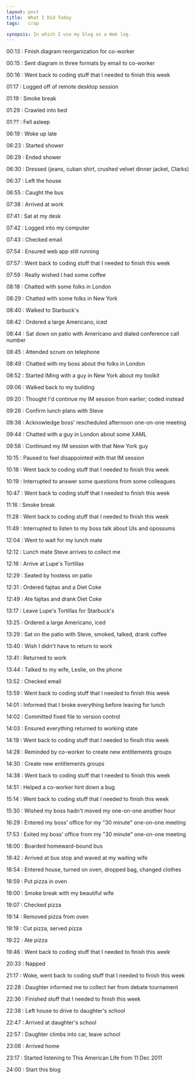 ```yaml
---
layout: post
title:  What I Did Today
tags:   crap

synopsis: In which I use my blog as a Web log.
---
```

00:13 : Finish diagram reorganization for co-worker

00:15 : Sent diagram in three formats by email to co-worker

00:16 : Went back to coding stuff that I needed to finish this week

01:17 : Logged off of remote desktop session

01:19 : Smoke break

01:29 : Crawled into bed

01:?? : Fell asleep

06:19 : Woke up late

06:23 : Started shower

06:29 : Ended shower

06:30 : Dressed (jeans, cuban shirt, crushed velvet dinner jacket, Clarks)

06:37 : Left the house

06:55 : Caught the bus

07:38 : Arrived at work

07:41 : Sat at my desk

07:42 : Logged into my computer

07:43 : Checked email

07:54 : Ensured web app still running

07:57 : Went back to coding stuff that I needed to finish this week

07:59 : Really wished I had some coffee

08:18 : Chatted with some folks in London

08:29 : Chatted with some folks in New York

08:40 : Walked to Starbuck's

08:42 : Ordered a large Americano, iced

08:44 : Sat down on patio with Americano and dialed conference call number

08:45 : Attended scrum on telephone

08:49 : Chatted with my boss about the folks in London

08:52 : Started IMing with a guy in New York about my toolkit

09:06 : Walked back to my building

09:20 : Thought I'd continue my IM session from earlier; coded instead

09:28 : Confirm lunch plans with Steve

09:38 : Acknowledge boss' rescheduled afternoon one-on-one meeting

09:44 : Chatted with a guy in London about some XAML

09:58 : Continued my IM session with that New York guy

10:15 : Paused to feel disappointed with that IM session

10:16 : Went back to coding stuff that I needed to finish this week

10:19 : Interrupted to answer some questions from some colleagues

10:47 : Went back to coding stuff that I needed to finish this week

11:16 : Smoke break

11:28 : Went back to coding stuff that I needed to finish this week

11:49 : Interrupted to listen to my boss talk about UIs and opossums

12:04 : Went to wait for my lunch mate

12:12 : Lunch mate Steve arrives to collect me

12:16 : Arrive at Lupe's Tortillas

12:29 : Seated by hostess on patio

12:31 : Ordered fajitas and a Diet Coke

12:49 : Ate fajitas and drank Diet Coke

13:17 : Leave Lupe's Tortillas for Starbuck's

13:25 : Ordered a large Americano, iced

13:29 : Sat on the patio with Steve, smoked, talked, drank coffee

13:40 : Wish I didn't have to return to work

13:41 : Returned to work

13:44 : Talked to my wife, Leslie, on the phone

13:52 : Checked email

13:59 : Went back to coding stuff that I needed to finish this week

14:01 : Informed that I broke everything before leaving for lunch

14:02 : Committed fixed file to version control

14:03 : Ensured everything returned to working state

14:19 : Went back to coding stuff that I needed to finsih this week

14:28 : Reminded by co-worker to create new entitlements groups

14:30 : Create new entitlements groups

14:38 : Went back to coding stuff that I needed to finish this week

14:51 : Helped a co-worker hint down a bug

15:14 : Went back to coding stuff that I needed to finish this week

15:30 : Wished my boss hadn't moved my one-on-one another hour

16:29 : Entered my boss' office for my "30 minute" one-on-one meeting

17:53 : Exited my boss' office from my "30 minute" one-on-one meeting

18:00 : Boarded homeward-bound bus

18:42 : Arrived at bus stop and waved at my waiting wife

18:54 : Entered house, turned on oven, dropped bag, changed clothes

18:59 : Put pizza in oven

19:00 : Smoke break with my beautiful wife

19:07 : Checked pizza

19:14 : Removed pizza from oven

19:19 : Cut pizza, served pizza

19:22 : Ate pizza

19:46 : Went back to coding stuff that I needed to finish this week

20:33 : Napped

21:17 : Woke, went back to coding stuff that I needed to finish this week

22:28 : Daughter informed me to collect her from debate tournament

22:36 : Finished stuff that I needed to finish this week

22:38 : Left house to drive to daughter's school

22:47 : Arrived at daughter's school

22:57 : Daughter climbs into car, leave school

23:08 : Arrived home

23:17 : Started listening to This American Life from 11 Dec 2011

24:00 : Start this blog
